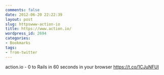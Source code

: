 ```yaml
---
comments: false
date: 2012-06-20 22:22:39
layout: post
slug: httpswww-action-io
title: https://www.action.io/
wordpress_id: 2694
categories:
- Bookmarks
tags:
- from-twitter
---
```


action.io - 0 to Rails in 60 seconds in your browser https://t.co/1CJuNFUI
